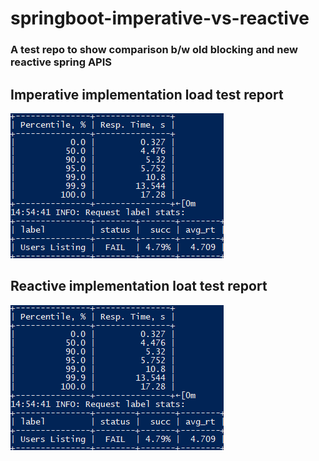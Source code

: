 # springboot-imperative-vs-reactive


### A test repo to show comparison b/w old blocking and new reactive spring APIS


## Imperative implementation load test report <br>
![Alt text](.reports/imperative%20implementation%20load%20test%20report.png?raw=true "Imperative implementation load test report")


## Reactive implementation loat test report <br>
![Alt text](.reports/imperative%20implementation%20load%20test%20report.png?raw=true "Reactive implementation loat test report")
